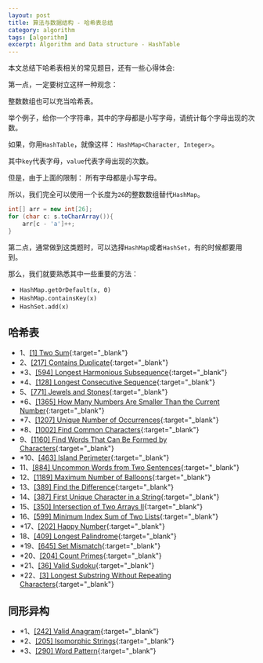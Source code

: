 ```yaml
---
layout: post
title: 算法与数据结构 - 哈希表总结
category: algorithm
tags: [algorithm]
excerpt: Algorithm and Data structure - HashTable  
---
```



本文总结下哈希表相关的常见题目，还有一些心得体会:  

第一点，一定要树立这样一种观念：  

整数数组也可以充当哈希表。  

举个例子，给你一个字符串，其中的字母都是小写字母，请统计每个字母出现的次数。  

如果，你用`HashTable`，就像这样： `HashMap<Character, Integer>`。  

其中`key`代表字母，`value`代表字母出现的次数。  

但是，由于上面的限制： 所有字母都是小写字母。  

所以，我们完全可以使用一个长度为`26`的整数数组替代`HashMap`。  

``` java
int[] arr = new int[26];
for (char c: s.toCharArray()){
    arr[c - 'a']++;
}
```

第二点，通常做到这类题时，可以选择`HashMap`或者`HashSet`，有的时候都要用到。  

那么，我们就要熟悉其中一些重要的方法：  

- `HashMap.getOrDefault(x, 0)`  
- `HashMap.containsKey(x)`  
- `HashSet.add(x)`  



## 哈希表    

- 1、[[1] Two Sum](http://yaoyichen.cn/algorithm/2020/04/19/leetcode-1.html){:target="_blank"}  
- 2、[[217] Contains Duplicate](http://yaoyichen.cn/algorithm/2020/02/15/leetcode-217.html){:target="_blank"}  
- *3、[[594] Longest Harmonious Subsequence](http://yaoyichen.cn/algorithm/2020/03/16/leetcode-594.html){:target="_blank"}  
- *4、[[128] Longest Consecutive Sequence](http://yaoyichen.cn/algorithm/2020/04/19/leetcode-128.html){:target="_blank"}  
- 5、[[771] Jewels and Stones](http://yaoyichen.cn/algorithm/2020/06/28/leetcode-771.html){:target="_blank"}  
- *6、[[1365] How Many Numbers Are Smaller Than the Current Number](http://yaoyichen.cn/algorithm/2020/03/11/leetcode-1365.html){:target="_blank"}  
- *7、[[1207] Unique Number of Occurrences](http://yaoyichen.cn/algorithm/2020/03/12/leetcode-1207.html){:target="_blank"}  
- *8、[[1002] Find Common Characters](http://yaoyichen.cn/algorithm/2020/03/13/leetcode-1002.html){:target="_blank"}  
- 9、[[1160] Find Words That Can Be Formed by Characters](http://yaoyichen.cn/algorithm/2020/03/12/leetcode-1160.html){:target="_blank"}  
- *10、[[463] Island Perimeter](http://yaoyichen.cn/algorithm/2020/03/13/leetcode-463.html){:target="_blank"}  
- 11、[[884] Uncommon Words from Two Sentences](http://yaoyichen.cn/algorithm/2020/03/14/leetcode-884.html){:target="_blank"}  
- 12、[[1189] Maximum Number of Balloons](http://yaoyichen.cn/algorithm/2020/03/14/leetcode-1189.html){:target="_blank"}  
- 13、[[389] Find the Difference](http://yaoyichen.cn/algorithm/2020/03/13/leetcode-389.html){:target="_blank"}  
- 14、[[387] First Unique Character in a String](http://yaoyichen.cn/algorithm/2020/06/28/leetcode-387.html){:target="_blank"}  
- 15、[[350] Intersection of Two Arrays II](http://yaoyichen.cn/algorithm/2020/06/28/leetcode-350.html){:target="_blank"}  
- 16、[[599] Minimum Index Sum of Two Lists](http://yaoyichen.cn/algorithm/2020/03/15/leetcode-599.html){:target="_blank"}  
- *17、[[202] Happy Number](http://yaoyichen.cn/algorithm/2020/03/15/leetcode-202.html){:target="_blank"}  
- 18、[[409] Longest Palindrome](http://yaoyichen.cn/algorithm/2020/03/15/leetcode-409.html){:target="_blank"}  
- *19、[[645] Set Mismatch](http://yaoyichen.cn/algorithm/2020/03/16/leetcode-645.html){:target="_blank"}  
- *20、[[204] Count Primes](http://yaoyichen.cn/algorithm/2020/03/17/leetcode-204.html){:target="_blank"}  
- *21、[[36] Valid Sudoku](http://yaoyichen.cn/algorithm/2020/05/24/leetcode-36.html){:target="_blank"}  
- *22、[[3] Longest Substring Without Repeating Characters](http://yaoyichen.cn/algorithm/2020/03/10/leetcode-3.html){:target="_blank"}  




## 同形异构 
- *1、[[242] Valid Anagram](http://yaoyichen.cn/algorithm/2020/03/14/leetcode-242.html){:target="_blank"}  
- *2、[[205] Isomorphic Strings](http://yaoyichen.cn/algorithm/2020/04/21/leetcode-205.html){:target="_blank"}  
- *3、[[290] Word Pattern](http://yaoyichen.cn/algorithm/2020/06/29/leetcode-290.html){:target="_blank"}  




